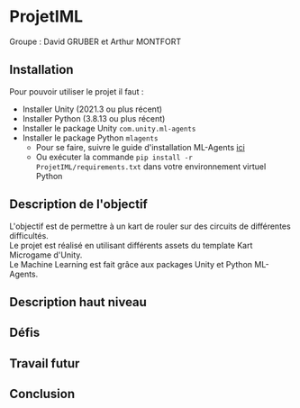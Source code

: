 # ProjetIML

Groupe : David GRUBER et Arthur MONTFORT

## Installation
Pour pouvoir utiliser le projet il faut :
* Installer Unity (2021.3 ou plus récent)
* Installer Python (3.8.13 ou plus récent)
* Installer le package Unity `com.unity.ml-agents`
* Installer le package Python `mlagents`
    * Pour se faire, suivre le guide d'installation ML-Agents [ici](https://github.com/Unity-Technologies/ml-agents/blob/develop/docs/Installation.md)
    * Ou exécuter la commande `pip install -r ProjetIML/requirements.txt` dans votre environnement virtuel Python


## Description de l'objectif
L'objectif est de permettre à un kart de rouler sur des circuits de différentes difficultés.  
Le projet est réalisé en utilisant différents assets du template Kart Microgame d'Unity.  
Le Machine Learning est fait grâce aux packages Unity et Python ML-Agents.

## Description haut niveau

## Défis

## Travail futur

## Conclusion

